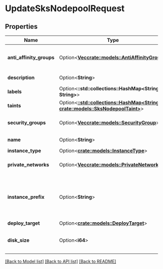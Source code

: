 # UpdateSksNodepoolRequest

## Properties

Name | Type | Description | Notes
------------ | ------------- | ------------- | -------------
**anti_affinity_groups** | Option<[**Vec<crate::models::AntiAffinityGroup>**](anti-affinity-group.md)> | Nodepool Anti-affinity Groups | [optional]
**description** | Option<**String**> | Nodepool description | [optional]
**labels** | Option<**::std::collections::HashMap<String, String>**> |  | [optional]
**taints** | Option<[**::std::collections::HashMap<String, crate::models::SksNodepoolTaint>**](sks-nodepool-taint.md)> |  | [optional]
**security_groups** | Option<[**Vec<crate::models::SecurityGroup>**](security-group.md)> | Nodepool Security Groups | [optional]
**name** | Option<**String**> | Nodepool name | [optional]
**instance_type** | Option<[**crate::models::InstanceType**](instance-type.md)> |  | [optional]
**private_networks** | Option<[**Vec<crate::models::PrivateNetwork>**](private-network.md)> | Nodepool Private Networks | [optional]
**instance_prefix** | Option<**String**> | Prefix to apply to managed instances names (default: pool) | [optional]
**deploy_target** | Option<[**crate::models::DeployTarget**](deploy-target.md)> |  | [optional]
**disk_size** | Option<**i64**> | Nodepool instances disk size in GB | [optional]

[[Back to Model list]](../README.md#documentation-for-models) [[Back to API list]](../README.md#documentation-for-api-endpoints) [[Back to README]](../README.md)


